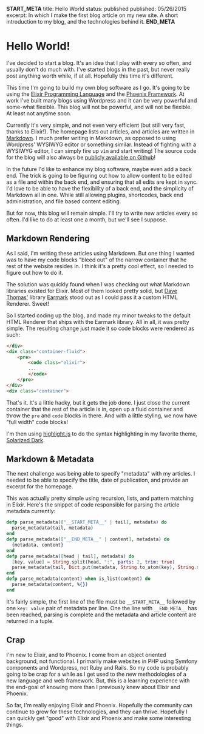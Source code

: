 __START_META__
title: Hello World
status: published
published: 05/26/2015
excerpt: In which I make the first blog article on my new site. A short introduction to my blog, and the technologies behind it.
__END_META__
# Hello World!

I've decided to start a blog. It's an idea that I play with every so often, and
usually don't do much with. I've started blogs in the past, but never really post
anything worth while, if at all. Hopefully this time it's different.

This time I'm going to build my own blog software as I go. It's going to be using
the [Elixir Programming Language][] and the [Phoenix Framework][]. At work I've
built many blogs using Wordpress and it can be very powerful and some-what
flexible. This blog will not be powerful, and will not be flexible. At least not
anytime soon.

Currently it's very simple, and not even very efficient (but still very fast,
thanks to Elixir!). The homepage lists out articles, and articles are written
in [Markdown][]. I much prefer writing in Markdown, as opposed to using
Wordpress' WYSIWYG editor or something similar. Instead of fighting with a
WYSIWYG editor, I can simply fire up `vim` and start writing! The source code
for the blog will also always be [publicly available on Github][repo]!

In the future I'd like to enhance my blog software, maybe even add a back end.
The trick is going to be figuring out how to allow content to be edited as a file
and within the back end, and ensuring that all edits are kept in sync. I'd love
to be able to have the flexibility of a back end, and the simplicity of Markdown
all in one. While still allowing plugins, shortcodes, back end administration,
and file based content editing.

But for now, this blog will remain simple. I'll try to write new articles every
so often. I'd like to do at least one a month, but we'll see I suppose.

## Markdown Rendering

As I said, I'm writing these articles using Markdown. But one thing I wanted was
to have my code blocks "bleed out" of the narrow container that he rest of the
website resides in. I think it's a pretty cool effect, so I needed to figure out
how to do it.

The solution was quickly found when I was checking out what Markdown libraries
existed for Elixir. Most of them looked pretty solid, but [Dave Thomas'][]
library [Earmark][] stood out as I could pass it a custom HTML Renderer. Sweet!

So I started coding up the blog, and made my minor tweaks to the default HTML
Renderer that ships with the Earmark library. All in all, it was pretty simple.
The resulting change just made it so code blocks were rendered as such:

```html
</div>
<div class="container-fluid">
    <pre>
        <code class="elixir">
        ...
        </code>
    </pre>
</div>
<div class="container">
```

That's it. It's a little hacky, but it gets the job done. I just close the current
container that the rest of the article is in, open up a fluid container and throw
the `pre` and `code` blocks in there. And with a little styling, we now have
"full width" code blocks!

I'm then using [highlight.js][] to do the syntax highlighting in my favorite theme,
[Solarized Dark][].

## Markdown & Metadata

The next challenge was being able to specify "metadata" with my articles. I
needed to be able to specify the title, date of publication, and provide an
excerpt for the homepage.

This was actually pretty simple using recursion, lists, and pattern matching in
Elixir. Here's the snippet of code responsible for parsing the article metadata
currently:

```elixir
defp parse_metadata(["__START_META__" | tail], metadata) do
  parse_metadata(tail, metadata)
end
defp parse_metadata(["__END_META__" | content], metadata) do
  {metadata, content}
end
defp parse_metadata([head | tail], metadata) do
  [key, value] = String.split(head, ":", parts: 2, trim: true)
  parse_metadata(tail, Dict.put(metadata, String.to_atom(key), String.strip(value)))
end
defp parse_metadata(content) when is_list(content) do
  parse_metadata(content, %{})
end
```

It's fairly simple, the first line of the file must be `__START_META__` followed
by one `key: value` pair of metadata per line. One the line with `__END_META__`
has been reached, parsing is complete and the metadata and article content are
returned in a tuple.

## Crap

I'm new to Elixir, and to Phoenix. I come from an object oriented background,
not functional. I primarily make websites in PHP using Symfony components and
Wordpress, not Ruby and Rails. So my code is probably going to be crap for a
while as I get used to the new methodologies of a new language and web framework.
But, this is a learning experience with the end-goal of knowing more than I
previously knew about Elixir and Phoenix.

So far, I'm really enjoying Elixir and Phoenix. Hopefully the community can
continue to grow for these technologies, and they can thrive. Hopefully I can
quickly get "good" with Elixir and Phoenix and make some interesting things.


[Elixir Programming Language]: http://elixir-lang.org/
[Phoenix Framework]: http://www.phoenixframework.org/
[Markdown]: http://en.wikipedia.org/wiki/Markdown
[repo]: https://github.com/marcaddeo/marc.cx
[Dave Thomas']: http://pragdave.me/
[Earmark]: https://github.com/pragdave/earmark
[highlight.js]: https://highlightjs.org/
[Solarized Dark]: http://ethanschoonover.com/solarized
